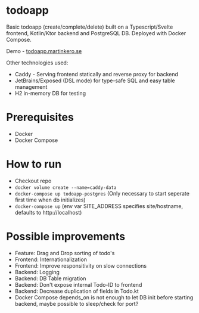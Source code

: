 # todoapp

Basic todoapp (create/complete/delete) built on a Typescript/Svelte frontend, Kotlin/Ktor backend and PostgreSQL DB. Deployed with Docker Compose.

Demo - [todoapp.martinkero.se](https://todoapp.martinkero.se)

Other technologies used:
- Caddy - Serving frontend statically and reverse proxy for backend
- JetBrains/Exposed (DSL mode) for type-safe SQL and easy table management
- H2 in-memory DB for testing

# Prerequisites
- Docker
- Docker Compose

# How to run
- Checkout repo
- `docker volume create --name=caddy-data`
- `docker-compose up todoapp-postgres` (Only necessary to start seperate first time when db initializes)
- `docker-compose up` (env var SITE_ADDRESS specifies site/hostname, defaults to http://localhost)


# Possible improvements
- Feature: Drag and Drop sorting of todo's
- Frontend: Internationalization
- Frontend: Improve responsitivity on slow connections
- Backend: Logging
- Backend: DB Table migration
- Backend: Don't expose internal Todo-ID to frontend
- Backend: Decrease duplication of fields in Todo.kt
- Docker Compose depends_on is not enough to let DB init before starting backend, maybe possible to sleep/check for port?
